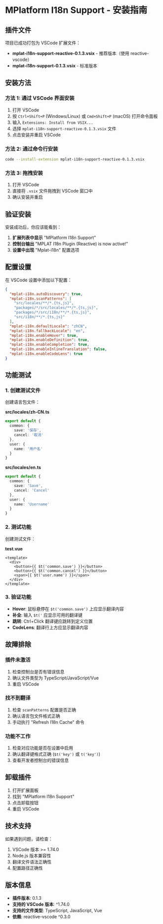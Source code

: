 # MPlatform I18n Support - 安装指南

## 插件文件

项目已成功打包为 VSCode 扩展文件：

- **mplat-i18n-support-reactive-0.1.3.vsix** - 推荐版本（使用 reactive-vscode）
- **mplat-i18n-support-0.1.3.vsix** - 标准版本

## 安装方法

### 方法 1: 通过 VSCode 界面安装

1. 打开 VSCode
2. 按 `Ctrl+Shift+P` (Windows/Linux) 或 `Cmd+Shift+P` (macOS) 打开命令面板
3. 输入 `Extensions: Install from VSIX...`
4. 选择 `mplat-i18n-support-reactive-0.1.3.vsix` 文件
5. 点击安装并重启 VSCode

### 方法 2: 通过命令行安装

```bash
code --install-extension mplat-i18n-support-reactive-0.1.3.vsix
```

### 方法 3: 拖拽安装

1. 打开 VSCode
2. 直接将 `.vsix` 文件拖拽到 VSCode 窗口中
3. 确认安装并重启

## 验证安装

安装成功后，你应该能看到：

1. **扩展列表中显示** "MPlatform I18n Support"
2. **控制台输出** "MPLAT I18n Plugin (Reactive) is now active!"
3. **设置中出现** "Mplat-i18n" 配置选项

## 配置设置

在 VSCode 设置中添加以下配置：

```json
{
  "mplat-i18n.autoDiscovery": true,
  "mplat-i18n.scanPatterns": [
    "src/locales/**/*.{ts,js}",
    "packages/*/src/locales/**/*.{ts,js}",
    "packages/*/src/i18n/**/*.{ts,js}",
    "src/i18n/**/*.{ts,js}"
  ],
  "mplat-i18n.defaultLocale": "zhCN",
  "mplat-i18n.fallbackLocale": "en",
  "mplat-i18n.enableHover": true,
  "mplat-i18n.enableDefinition": true,
  "mplat-i18n.enableCompletion": true,
  "mplat-i18n.enableInlineTranslation": false,
  "mplat-i18n.enableCodeLens": true
}
```

## 功能测试

### 1. 创建测试文件

创建语言包文件：

**src/locales/zh-CN.ts**
```typescript
export default {
  common: {
    save: '保存',
    cancel: '取消'
  },
  user: {
    name: '用户名'
  }
}
```

**src/locales/en.ts**
```typescript
export default {
  common: {
    save: 'Save',
    cancel: 'Cancel'
  },
  user: {
    name: 'Username'
  }
}
```

### 2. 测试功能

创建测试文件：

**test.vue**
```vue
<template>
  <div>
    <button>{{ $t('common.save') }}</button>
    <button>{{ $t('common.cancel') }}</button>
    <span>{{ $t('user.name') }}</span>
  </div>
</template>
```

### 3. 验证功能

- **Hover**: 鼠标悬停在 `$t('common.save')` 上应显示翻译内容
- **补全**: 输入 `$t('` 应显示可用的翻译键
- **跳转**: Ctrl+Click 翻译键应跳转到定义位置
- **CodeLens**: 翻译行上方应显示翻译内容

## 故障排除

### 插件未激活

1. 检查控制台是否有错误信息
2. 确认文件类型为 TypeScript/JavaScript/Vue
3. 重启 VSCode

### 找不到翻译

1. 检查 `scanPatterns` 配置是否正确
2. 确认语言包文件格式正确
3. 手动执行 "Refresh I18n Cache" 命令

### 功能不工作

1. 检查对应功能是否在设置中启用
2. 确认翻译键格式正确 (`$t('key')` 或 `t('key')`)
3. 查看开发者控制台的错误信息

## 卸载插件

1. 打开扩展面板
2. 找到 "MPlatform I18n Support"
3. 点击卸载按钮
4. 重启 VSCode

## 技术支持

如果遇到问题，请检查：

1. VSCode 版本 >= 1.74.0
2. Node.js 版本兼容性
3. 翻译文件语法正确性
4. 配置路径正确性

## 版本信息

- **插件版本**: 0.1.3
- **支持的 VSCode 版本**: ^1.74.0
- **支持的文件类型**: TypeScript, JavaScript, Vue
- **依赖**: reactive-vscode ^0.3.0 